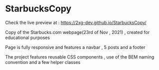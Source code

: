 # StarbucksCopy

Check the live preview at : https://2xg-dev.github.io/StarbucksCopy/

Copy of the Starbucks.com webpage(23rd of Nov , 2021) , created for educational purposes

Page is fully responsive and features a navbar , 5 posts and a footer

The project features reusable CSS components , use of the BEM naming convention and a few helper classes
